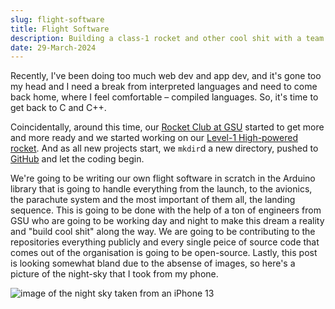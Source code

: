 ```yaml
---
slug: flight-software
title: Flight Software
description: Building a class-1 rocket and other cool shit with a team of engineers
date: 29-March-2024
---
```


Recently, I've been doing too much web dev and app dev, and it's gone too my head and I need a break from interpreted languages and need to come back home, where I feel comfortable – compiled languages. So, it's time to get back to C and C++.

Coincidentally, around this time, our [Rocket Club at GSU](https://rocket-tech-gsu.github.io/) started to get more and more ready and we started working on our [Level-1 High-powered rocket](https://www.nar.org/high-power-rocketry-info/level-1-hpr-certification-procedures/). And as all new projects start, we `mkdir`d a new directory, pushed to [GitHub](https://github.com/rocket-tech-gsu) and let the coding begin.

We're going to be writing our own flight software in scratch in the Arduino library that is going to handle everything from the launch, to the avionics, the parachute system and the most important of them all, the landing sequence. This is going to be done with the help of a ton of engineers from GSU who are going to be working day and night to make this dream a reality and "build cool shit" along the way. We are going to be contributing to the repositories everything publicly and every single peice of source code that comes out of the organisation is going to be open-source. Lastly, this post is looking somewhat bland due to the absense of images, so here's a picture of the night-sky that I took from my phone.

![image of the night sky taken from an iPhone 13](/img/flight-software-night-sky.png)
